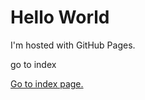 <!DOCTYPE html>
<html>
<body>
<h1>Hello World</h1>
<p>I'm hosted with GitHub Pages.</p>
<p>go to index</P>
<a href="index.html">Go to index page.</a>
</body>
</html>
